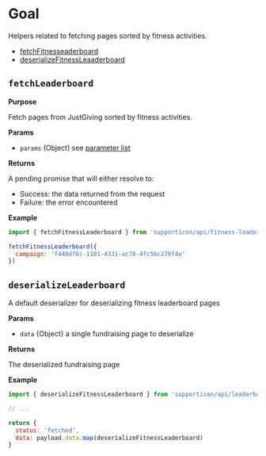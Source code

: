 # Goal

Helpers related to fetching pages sorted by fitness activities.

- [fetchFitnesseaderboard](#fetchfitnessleaderboard)
- [deserializeFitnessLeaaderboard](#deserializefitnessleaderboard)


## `fetchLeaderboard`

**Purpose**

Fetch pages from JustGiving sorted by fitness activities.

**Params**

- `params` (Object) see [parameter list](../readme.md#availableparameters)

**Returns**

A pending promise that will either resolve to:

- Success: the data returned from the request
- Failure: the error encountered

**Example**

```javascript
import { fetchFitnessLeaderboard } from 'supporticon/api/fitness-leaderboard'

fetchFitnessLeaderboard({
  campaign: 'f440df6c-1101-4331-ac78-4fc5bc276f4e'
})
```

## `deserializeLeaderboard`

A default deserializer for deserializing fitness leaderboard pages

**Params**

- `data` {Object} a single fundraising page to deserialize

**Returns**

The deserialized fundraising page

**Example**

```javascript
import { deserializeFitnessLeaderboard } from 'supporticon/api/leaderboard'

// ...

return {
  status: 'fetched',
  data: payload.data.map(deserializeFitnessLeaderboard)
}
```
